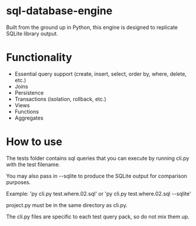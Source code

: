 # sql-database-engine
Built from the ground up in Python, this engine is designed to replicate SQLite library output.

# Functionality
- Essential query support (create, insert, select, order by, where, delete, etc.)
- Joins
- Persistence
- Transactions (isolation, rollback, etc.)
- Views
- Functions
- Aggregates

# How to use
The tests folder contains sql queries that you can execute by running cli.py with the test filename.

You may also pass in --sqlite to produce the SQLite output for comparison purposes.

Example: 'py cli.py test.where.02.sql' or 'py cli.py test.where.02.sql --sqlite'

project.py must be in the same directory as cli.py.

The cli.py files are specific to each test query pack, so do not mix them up.
